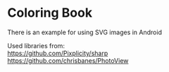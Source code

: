 # Coloring Book
There is an example for using SVG images in Android

Used libraries from:  
https://github.com/Pixplicity/sharp  
https://github.com/chrisbanes/PhotoView  
